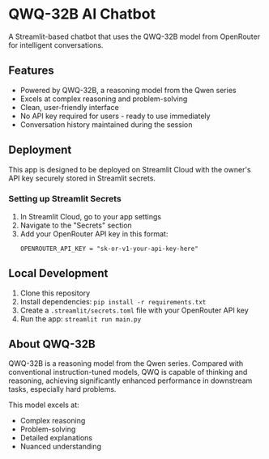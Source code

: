 # QWQ-32B AI Chatbot

A Streamlit-based chatbot that uses the QWQ-32B model from OpenRouter for intelligent conversations.

## Features

- Powered by QWQ-32B, a reasoning model from the Qwen series
- Excels at complex reasoning and problem-solving
- Clean, user-friendly interface
- No API key required for users - ready to use immediately
- Conversation history maintained during the session

## Deployment

This app is designed to be deployed on Streamlit Cloud with the owner's API key securely stored in Streamlit secrets.

### Setting up Streamlit Secrets

1. In Streamlit Cloud, go to your app settings
2. Navigate to the "Secrets" section
3. Add your OpenRouter API key in this format:
   ```
   OPENROUTER_API_KEY = "sk-or-v1-your-api-key-here"
   ```

## Local Development

1. Clone this repository
2. Install dependencies: `pip install -r requirements.txt`
3. Create a `.streamlit/secrets.toml` file with your OpenRouter API key
4. Run the app: `streamlit run main.py`

## About QWQ-32B

QWQ-32B is a reasoning model from the Qwen series. Compared with conventional instruction-tuned models, QWQ is capable of thinking and reasoning, achieving significantly enhanced performance in downstream tasks, especially hard problems.

This model excels at:
- Complex reasoning
- Problem-solving
- Detailed explanations
- Nuanced understanding 